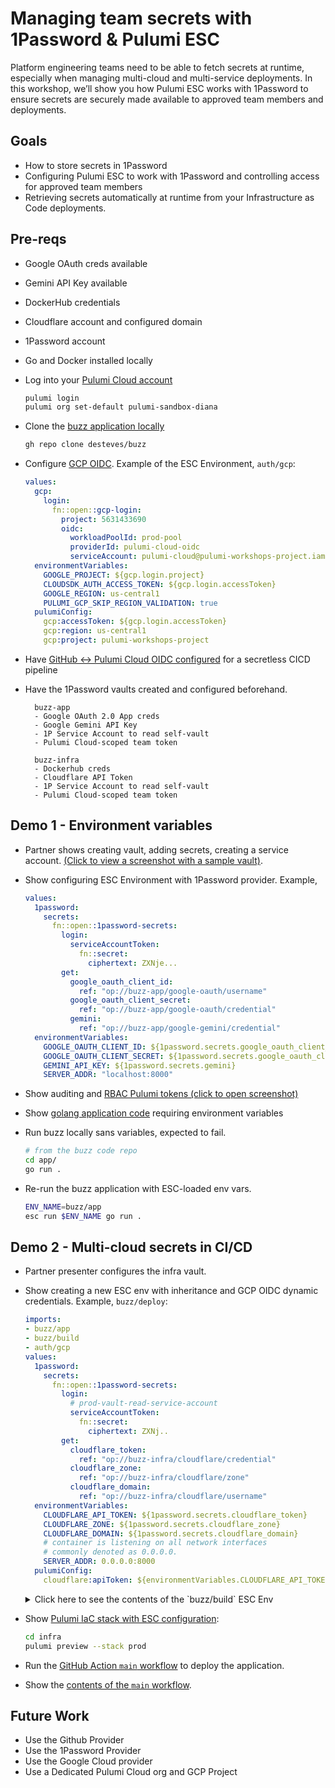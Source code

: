 # Managing team secrets with 1Password & Pulumi ESC

Platform engineering teams need to be able to fetch secrets at runtime, especially when managing multi-cloud and multi-service deployments. In this workshop, we’ll show you how Pulumi ESC works with 1Password to ensure secrets are securely made available to approved team members and deployments.

## Goals

- How to store secrets in 1Password
- Configuring Pulumi ESC to work with 1Password and controlling access for approved team members
- Retrieving secrets automatically at runtime from your Infrastructure as Code deployments.

## Pre-reqs

- Google OAuth creds available
- Gemini API Key available
- DockerHub credentials
- Cloudflare account and configured domain
- 1Password account
- Go and Docker installed locally
- Log into your [Pulumi Cloud account](https://app.pulumi.com/signup/?utm_source=GitHub&utm_medium=referral&utm_campaign=workshops)

  ```bash
  pulumi login
  pulumi org set-default pulumi-sandbox-diana 
  ```

- Clone the [buzz application locally](https://github.com/desteves/buzz/tree/main)
  
  ```bash
  gh repo clone desteves/buzz
  ```

- Configure [GCP OIDC](https://www.pulumi.com/docs/pulumi-cloud/access-management/oidc/provider/gcp/). Example of the ESC Environment, `auth/gcp`:

  ```yaml
  values:
    gcp:
      login:
        fn::open::gcp-login:
          project: 5631433690
          oidc:
            workloadPoolId: prod-pool
            providerId: pulumi-cloud-oidc
            serviceAccount: pulumi-cloud@pulumi-workshops-project.iam.gserviceaccount.com
    environmentVariables:
      GOOGLE_PROJECT: ${gcp.login.project}
      CLOUDSDK_AUTH_ACCESS_TOKEN: ${gcp.login.accessToken}
      GOOGLE_REGION: us-central1
      PULUMI_GCP_SKIP_REGION_VALIDATION: true
    pulumiConfig:
      gcp:accessToken: ${gcp.login.accessToken}
      gcp:region: us-central1
      gcp:project: pulumi-workshops-project
  ```

- Have [GitHub <-> Pulumi Cloud OIDC configured](https://www.pulumi.com/docs/pulumi-cloud/access-management/oidc/client/github/) for a secretless CICD pipeline
- Have the 1Password vaults created and configured beforehand.

  ```text
    buzz-app
    - Google OAuth 2.0 App creds
    - Google Gemini API Key
    - 1P Service Account to read self-vault
    - Pulumi Cloud-scoped team token

    buzz-infra
    - Dockerhub creds
    - Cloudflare API Token
    - 1P Service Account to read self-vault
    - Pulumi Cloud-scoped team token
  ```

## Demo 1 - Environment variables

- Partner shows creating vault, adding secrets, creating a service account. [(Click to view a screenshot with a sample vault)](image-1.png).
- Show configuring ESC Environment with 1Password provider. Example,

  ```yaml
  values:
    1password:
      secrets:
        fn::open::1password-secrets:
          login:
            serviceAccountToken:
              fn::secret:
                ciphertext: ZXNje...
          get:
            google_oauth_client_id:
              ref: "op://buzz-app/google-oauth/username"
            google_oauth_client_secret:
              ref: "op://buzz-app/google-oauth/credential"
            gemini:
              ref: "op://buzz-app/google-gemini/credential"
    environmentVariables:
      GOOGLE_OAUTH_CLIENT_ID: ${1password.secrets.google_oauth_client_id}
      GOOGLE_OAUTH_CLIENT_SECRET: ${1password.secrets.google_oauth_client_secret}
      GEMINI_API_KEY: ${1password.secrets.gemini}
      SERVER_ADDR: "localhost:8000"
  ```

- Show auditing and [RBAC Pulumi tokens (click to open screenshot)](image.png)
- Show [golang application code](https://github.com/desteves/buzz/blob/main/app/oauth/google.go#L44) requiring environment variables
- Run buzz locally sans variables, expected to fail.
  ```bash
  # from the buzz code repo
  cd app/
  go run .
  ```
- Re-run the buzz application with ESC-loaded env vars.

  ```bash
  ENV_NAME=buzz/app
  esc run $ENV_NAME go run .
  ```

## Demo 2 - Multi-cloud secrets in CI/CD

- Partner presenter configures the infra vault.
- Show creating a new ESC env with inheritance and GCP OIDC dynamic credentials. Example, `buzz/deploy`: 
  
  ```yaml
  imports:
  - buzz/app
  - buzz/build
  - auth/gcp
  values:
    1password:
      secrets:
        fn::open::1password-secrets:
          login:
            # prod-vault-read-service-account
            serviceAccountToken:
              fn::secret:
                ciphertext: ZXNj..
          get:
            cloudflare_token:
              ref: "op://buzz-infra/cloudflare/credential"
            cloudflare_zone:
              ref: "op://buzz-infra/cloudflare/zone"
            cloudflare_domain:
              ref: "op://buzz-infra/cloudflare/username"
    environmentVariables:
      CLOUDFLARE_API_TOKEN: ${1password.secrets.cloudflare_token}
      CLOUDFLARE_ZONE: ${1password.secrets.cloudflare_zone}
      CLOUDFLARE_DOMAIN: ${1password.secrets.cloudflare_domain}
      # container is listening on all network interfaces
      # commonly denoted as 0.0.0.0.
      SERVER_ADDR: 0.0.0.0:8000
    pulumiConfig:
      cloudflare:apiToken: ${environmentVariables.CLOUDFLARE_API_TOKEN}
  ```

  <details>
  <summary>Click here to see the contents of the `buzz/build` ESC Env</summary>

    ```yaml
    values:
      1password:
        secrets:
          fn::open::1password-secrets:
            login:
              serviceAccountToken:
                fn::secret:
                  ciphertext: ZXNj...
            get:
              docker_usr:
                ref: "op://buzz-infra/docker/username"
              docker_pat:
                ref: "op://buzz-infra/docker/credential"
      environmentVariables:
        DOCKER_PAT: ${1password.secrets.docker_pat}
        DOCKER_USR: ${1password.secrets.docker_usr}
    ```

  </details>

- Show [Pulumi IaC stack with ESC configuration](https://github.com/desteves/buzz/blob/main/infra/Pulumi.prod.yaml#L1):

  ```bash
  cd infra
  pulumi preview --stack prod
  ```

- Run the [GitHub Action `main` workflow](https://github.com/desteves/buzz/actions/workflows/main.yml) to deploy the application.
- Show the [contents of the `main` workflow](https://github.com/desteves/buzz/blob/main/.github/workflows/main.yml).

## Future Work

- Use the Github Provider
- Use the 1Password Provider
- Use the Google Cloud provider
- Use a Dedicated Pulumi Cloud org and GCP Project 